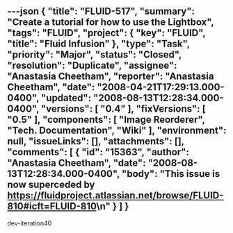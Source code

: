 ---json
{
  "title": "FLUID-517",
  "summary": "Create a tutorial for how to use the Lightbox",
  "tags": "FLUID",
  "project": {
    "key": "FLUID",
    "title": "Fluid Infusion"
  },
  "type": "Task",
  "priority": "Major",
  "status": "Closed",
  "resolution": "Duplicate",
  "assignee": "Anastasia Cheetham",
  "reporter": "Anastasia Cheetham",
  "date": "2008-04-21T17:29:13.000-0400",
  "updated": "2008-08-13T12:28:34.000-0400",
  "versions": [
    "0.4"
  ],
  "fixVersions": [
    "0.5"
  ],
  "components": [
    "Image Reorderer",
    "Tech. Documentation",
    "Wiki"
  ],
  "environment": null,
  "issueLinks": [],
  "attachments": [],
  "comments": [
    {
      "id": "15363",
      "author": "Anastasia Cheetham",
      "date": "2008-08-13T12:28:34.000-0400",
      "body": "This issue is now superceded by <https://fluidproject.atlassian.net/browse/FLUID-810#icft=FLUID-810>\n"
    }
  ]
}
---
dev-iteration40

        